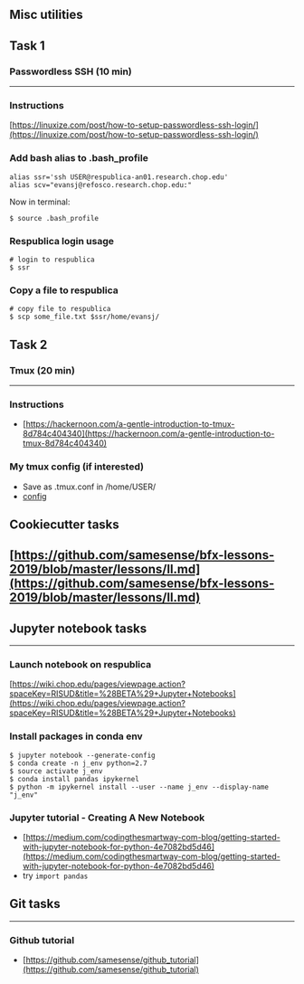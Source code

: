 ## Misc utilities

## Task 1
### Passwordless SSH (10 min)
---

### Instructions
[https://linuxize.com/post/how-to-setup-passwordless-ssh-login/](https://linuxize.com/post/how-to-setup-passwordless-ssh-login/)

### Add bash alias to .bash_profile
```
alias ssr='ssh USER@respublica-an01.research.chop.edu'
alias scv="evansj@refosco.research.chop.edu:"
```
Now in terminal:
```
$ source .bash_profile
```

### Respublica login usage
```
# login to respublica
$ ssr
```

### Copy a file to respublica
```
# copy file to respublica
$ scp some_file.txt $ssr/home/evansj/
```

## Task 2
### Tmux (20 min)
---

### Instructions
* [https://hackernoon.com/a-gentle-introduction-to-tmux-8d784c404340](https://hackernoon.com/a-gentle-introduction-to-tmux-8d784c404340)

### My tmux config (if interested)
* Save as .tmux.conf in /home/USER/
* [config](https://raw.githubusercontent.com/samesense/dotfiles/master/.tmux.conf)

## Cookiecutter tasks
[https://github.com/samesense/bfx-lessons-2019/blob/master/lessons/ll.md](https://github.com/samesense/bfx-lessons-2019/blob/master/lessons/ll.md)
---

## Jupyter notebook tasks
---

### Launch notebook on respublica
[https://wiki.chop.edu/pages/viewpage.action?spaceKey=RISUD&title=%28BETA%29+Jupyter+Notebooks](https://wiki.chop.edu/pages/viewpage.action?spaceKey=RISUD&title=%28BETA%29+Jupyter+Notebooks)

### Install packages in conda env
```
$ jupyter notebook --generate-config
$ conda create -n j_env python=2.7
$ source activate j_env
$ conda install pandas ipykernel
$ python -m ipykernel install --user --name j_env --display-name "j_env"
```

### Jupyter tutorial - Creating A New Notebook
* [https://medium.com/codingthesmartway-com-blog/getting-started-with-jupyter-notebook-for-python-4e7082bd5d46](https://medium.com/codingthesmartway-com-blog/getting-started-with-jupyter-notebook-for-python-4e7082bd5d46)
* try `import pandas`

## Git tasks
---

### Github tutorial
* [https://github.com/samesense/github_tutorial](https://github.com/samesense/github_tutorial)
